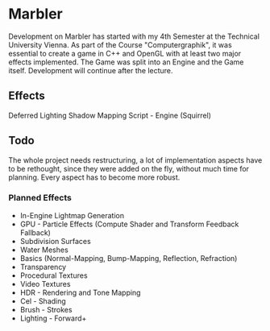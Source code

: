 # Marbler
Development on Marbler has started with my 4th Semester at the Technical University Vienna. As part of the Course "Computergraphik", it 
was essential to create a game in C++ and OpenGL with at least two major effects implemented. The Game was split into an Engine and the Game itself. Development will continue after the lecture.

## Effects
Deferred Lighting
Shadow Mapping
Script - Engine (Squirrel)

## Todo
The whole project needs restructuring, a lot of implementation aspects have to be rethought, since they were added on the fly, without much time for planning. Every aspect has to become more robust.

### Planned Effects
* In-Engine Lightmap Generation
* GPU - Particle Effects (Compute Shader and Transform Feedback Fallback)
* Subdivision Surfaces
* Water Meshes
* Basics (Normal-Mapping, Bump-Mapping, Reflection, Refraction)
* Transparency
* Procedural Textures
* Video Textures
* HDR - Rendering and Tone Mapping
* Cel - Shading
* Brush - Strokes
* Lighting - Forward+
